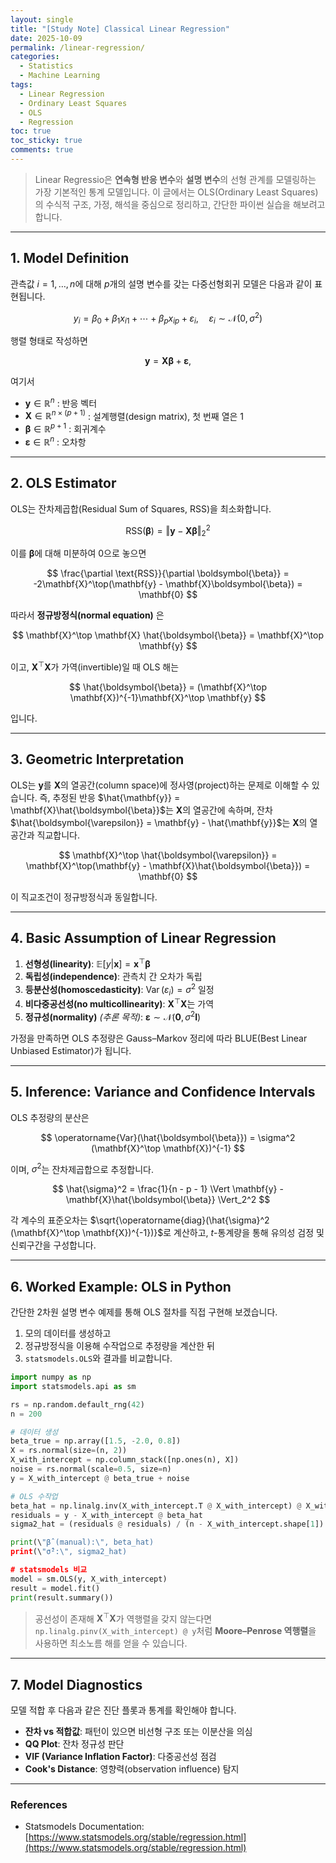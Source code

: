 ```yaml
---
layout: single
title: "[Study Note] Classical Linear Regression"
date: 2025-10-09
permalink: /linear-regression/
categories:
  - Statistics
  - Machine Learning
tags:
  - Linear Regression
  - Ordinary Least Squares
  - OLS
  - Regression
toc: true
toc_sticky: true
comments: true
---
```


> Linear Regressio은 **연속형 반응 변수**와 **설명 변수**의 선형 관계를 모델링하는 가장 기본적인 통계 모델입니다. 이 글에서는 OLS(Ordinary Least Squares)의 수식적 구조, 가정, 해석을 중심으로 정리하고, 간단한 파이썬 실습을 해보려고 합니다.

---

## 1. Model Definition

관측값 $i = 1, \ldots, n$에 대해 $p$개의 설명 변수를 갖는 다중선형회귀 모델은 다음과 같이 표현됩니다.

$$
y_i = \beta_0 + \beta_1 x_{i1} + \cdots + \beta_p x_{ip} + \varepsilon_i, \quad \varepsilon_i \sim \mathcal{N}(0, \sigma^2)
$$

행렬 형태로 작성하면

$$
\mathbf{y} = \mathbf{X}\boldsymbol{\beta} + \boldsymbol{\varepsilon},
$$

여기서

- $\mathbf{y} \in \mathbb{R}^n$ : 반응 벡터  
- $\mathbf{X} \in \mathbb{R}^{n \times (p+1)}$ : 설계행렬(design matrix), 첫 번째 열은 1  
- $\boldsymbol{\beta} \in \mathbb{R}^{p+1}$ : 회귀계수  
- $\boldsymbol{\varepsilon} \in \mathbb{R}^n$ : 오차항

---

## 2. OLS Estimator

OLS는 잔차제곱합(Residual Sum of Squares, RSS)을 최소화합니다.

$$
\text{RSS}(\boldsymbol{\beta}) = \Vert \mathbf{y} - \mathbf{X}\boldsymbol{\beta} \Vert_2^2
$$

이를 $\boldsymbol{\beta}$에 대해 미분하여 0으로 놓으면

$$
\frac{\partial \text{RSS}}{\partial \boldsymbol{\beta}} = -2\mathbf{X}^\top(\mathbf{y} - \mathbf{X}\boldsymbol{\beta}) = \mathbf{0}
$$

따라서 **정규방정식(normal equation)** 은

$$
\mathbf{X}^\top \mathbf{X} \hat{\boldsymbol{\beta}} = \mathbf{X}^\top \mathbf{y}
$$

이고, $\mathbf{X}^\top \mathbf{X}$가 가역(invertible)일 때 OLS 해는

$$
\hat{\boldsymbol{\beta}} = (\mathbf{X}^\top \mathbf{X})^{-1}\mathbf{X}^\top \mathbf{y}
$$

입니다.

---

## 3. Geometric Interpretation

OLS는 $\mathbf{y}$를 $\mathbf{X}$의 열공간(column space)에 정사영(project)하는 문제로 이해할 수 있습니다. 즉, 추정된 반응 $\hat{\mathbf{y}} = \mathbf{X}\hat{\boldsymbol{\beta}}$는 $\mathbf{X}$의 열공간에 속하며, 잔차 $\hat{\boldsymbol{\varepsilon}} = \mathbf{y} - \hat{\mathbf{y}}$는 $\mathbf{X}$의 열공간과 직교합니다.

$$
\mathbf{X}^\top \hat{\boldsymbol{\varepsilon}} = \mathbf{X}^\top(\mathbf{y} - \mathbf{X}\hat{\boldsymbol{\beta}}) = \mathbf{0}
$$

이 직교조건이 정규방정식과 동일합니다.

---

## 4. Basic Assumption of Linear Regression

1. **선형성(linearity)**: $\mathbb{E}[y|\mathbf{x}] = \mathbf{x}^\top \boldsymbol{\beta}$  
2. **독립성(independence)**: 관측치 간 오차가 독립  
3. **등분산성(homoscedasticity)**: $\operatorname{Var}(\varepsilon_i) = \sigma^2$ 일정  
4. **비다중공선성(no multicollinearity)**: $\mathbf{X}^\top \mathbf{X}$는 가역  
5. **정규성(normality)** *(추론 목적)*: $\boldsymbol{\varepsilon} \sim \mathcal{N}(\mathbf{0}, \sigma^2 \mathbf{I})$

가정을 만족하면 OLS 추정량은 Gauss–Markov 정리에 따라 BLUE(Best Linear Unbiased Estimator)가 됩니다.

---

## 5. Inference: Variance and Confidence Intervals

OLS 추정량의 분산은

$$
\operatorname{Var}(\hat{\boldsymbol{\beta}}) = \sigma^2 (\mathbf{X}^\top \mathbf{X})^{-1}
$$

이며, $\sigma^2$는 잔차제곱합으로 추정합니다.

$$
\hat{\sigma}^2 = \frac{1}{n - p - 1} \Vert \mathbf{y} - \mathbf{X}\hat{\boldsymbol{\beta}} \Vert_2^2
$$

각 계수의 표준오차는 $\sqrt{\operatorname{diag}(\hat{\sigma}^2 (\mathbf{X}^\top \mathbf{X})^{-1})}$로 계산하고, $t$-통계량을 통해 유의성 검정 및 신뢰구간을 구성합니다.

---

## 6. Worked Example: OLS in Python

간단한 2차원 설명 변수 예제를 통해 OLS 절차를 직접 구현해 보겠습니다.

1. 모의 데이터를 생성하고  
2. 정규방정식을 이용해 수작업으로 추정량을 계산한 뒤  
3. `statsmodels.OLS`와 결과를 비교합니다.

```python
import numpy as np
import statsmodels.api as sm

rs = np.random.default_rng(42)
n = 200

# 데이터 생성
beta_true = np.array([1.5, -2.0, 0.8])
X = rs.normal(size=(n, 2))
X_with_intercept = np.column_stack([np.ones(n), X])
noise = rs.normal(scale=0.5, size=n)
y = X_with_intercept @ beta_true + noise

# OLS 수작업
beta_hat = np.linalg.inv(X_with_intercept.T @ X_with_intercept) @ X_with_intercept.T @ y
residuals = y - X_with_intercept @ beta_hat
sigma2_hat = (residuals @ residuals) / (n - X_with_intercept.shape[1])

print(\"β̂ (manual):\", beta_hat)
print(\"σ̂²:\", sigma2_hat)

# statsmodels 비교
model = sm.OLS(y, X_with_intercept)
result = model.fit()
print(result.summary())
```

> 공선성이 존재해 $\mathbf{X}^\top\mathbf{X}$가 역행렬을 갖지 않는다면 `np.linalg.pinv(X_with_intercept) @ y`처럼 **Moore–Penrose 역행렬**을 사용하면 최소노름 해를 얻을 수 있습니다.

---

## 7. Model Diagnostics

모델 적합 후 다음과 같은 진단 플롯과 통계를 확인해야 합니다.

- **잔차 vs 적합값**: 패턴이 있으면 비선형 구조 또는 이분산을 의심  
- **QQ Plot**: 잔차 정규성 판단  
- **VIF (Variance Inflation Factor)**: 다중공선성 점검  
- **Cook's Distance**: 영향력(observation influence) 탐지

---

### References

- Statsmodels Documentation: [https://www.statsmodels.org/stable/regression.html](https://www.statsmodels.org/stable/regression.html)
